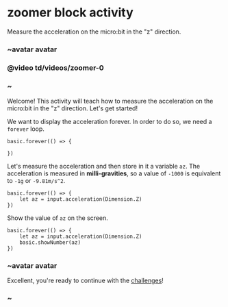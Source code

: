 # zoomer block activity

Measure the acceleration on the micro:bit in the "z" direction. 

### ~avatar avatar

### @video td/videos/zoomer-0

### ~

Welcome! This activity will teach how to measure the acceleration on the micro:bit in the "z" direction. Let's get started!

We want to display the acceleration forever. In order to do so, we need a `forever` loop.

```blocks
basic.forever(() => {
    
})
```

Let's measure the acceleration and then store in it a variable `az`. The acceleration is measured in **milli-gravities**, so a value of `-1000` is equivalent to `-1g` or `-9.81m/s^2`.

```blocks
basic.forever(() => {
    let az = input.acceleration(Dimension.Z)
})
```

Show the value of `az` on the screen.

```blocks
basic.forever(() => {
    let az = input.acceleration(Dimension.Z)
    basic.showNumber(az)
})
```

### ~avatar avatar

Excellent, you're ready to continue with the [challenges](/lessons/zoomer/challenges)!

### ~

